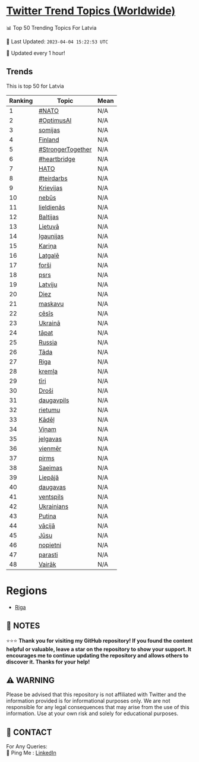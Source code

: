 [Twitter Trend Topics (Worldwide)](https://github.com/ErcinDedeoglu/Twitter-Trend-Topics)
==========


📊 Top 50 Trending Topics For Latvia

📆 Last Updated: `2023-04-04 15:22:53 UTC`

🔧 Updated every 1 hour!


## Trends

This is top 50 for Latvia

| Ranking | Topic | Mean |
| ------- | ------------ | ------------ |
| 1 | [#NATO](http://twitter.com/search?q=%23NATO) | N/A |
| 2 | [#OptimusAl](http://twitter.com/search?q=%23OptimusAl) | N/A |
| 3 | [somijas](http://twitter.com/search?q=somijas) | N/A |
| 4 | [Finland](http://twitter.com/search?q=Finland) | N/A |
| 5 | [#StrongerTogether](http://twitter.com/search?q=%23StrongerTogether) | N/A |
| 6 | [#heartbridge](http://twitter.com/search?q=%23heartbridge) | N/A |
| 7 | [НАТО](http://twitter.com/search?q=%d0%9d%d0%90%d0%a2%d0%9e) | N/A |
| 8 | [#teirdarbs](http://twitter.com/search?q=%23teirdarbs) | N/A |
| 9 | [Krievijas](http://twitter.com/search?q=Krievijas) | N/A |
| 10 | [nebūs](http://twitter.com/search?q=neb%c5%abs) | N/A |
| 11 | [lieldienās](http://twitter.com/search?q=lieldien%c4%81s) | N/A |
| 12 | [Baltijas](http://twitter.com/search?q=Baltijas) | N/A |
| 13 | [Lietuvā](http://twitter.com/search?q=Lietuv%c4%81) | N/A |
| 14 | [Igaunijas](http://twitter.com/search?q=Igaunijas) | N/A |
| 15 | [Kariņa](http://twitter.com/search?q=Kari%c5%86a) | N/A |
| 16 | [Latgalē](http://twitter.com/search?q=Latgal%c4%93) | N/A |
| 17 | [forši](http://twitter.com/search?q=for%c5%a1i) | N/A |
| 18 | [psrs](http://twitter.com/search?q=psrs) | N/A |
| 19 | [Latviju](http://twitter.com/search?q=Latviju) | N/A |
| 20 | [Diez](http://twitter.com/search?q=Diez) | N/A |
| 21 | [maskavu](http://twitter.com/search?q=maskavu) | N/A |
| 22 | [cēsīs](http://twitter.com/search?q=c%c4%93s%c4%abs) | N/A |
| 23 | [Ukrainā](http://twitter.com/search?q=Ukrain%c4%81) | N/A |
| 24 | [tāpat](http://twitter.com/search?q=t%c4%81pat) | N/A |
| 25 | [Russia](http://twitter.com/search?q=Russia) | N/A |
| 26 | [Tāda](http://twitter.com/search?q=T%c4%81da) | N/A |
| 27 | [Riga](http://twitter.com/search?q=Riga) | N/A |
| 28 | [kremļa](http://twitter.com/search?q=krem%c4%bca) | N/A |
| 29 | [tīri](http://twitter.com/search?q=t%c4%abri) | N/A |
| 30 | [Droši](http://twitter.com/search?q=Dro%c5%a1i) | N/A |
| 31 | [daugavpils](http://twitter.com/search?q=daugavpils) | N/A |
| 32 | [rietumu](http://twitter.com/search?q=rietumu) | N/A |
| 33 | [Kādēļ](http://twitter.com/search?q=K%c4%81d%c4%93%c4%bc) | N/A |
| 34 | [Viņam](http://twitter.com/search?q=Vi%c5%86am) | N/A |
| 35 | [jelgavas](http://twitter.com/search?q=jelgavas) | N/A |
| 36 | [vienmēr](http://twitter.com/search?q=vienm%c4%93r) | N/A |
| 37 | [pirms](http://twitter.com/search?q=pirms) | N/A |
| 38 | [Saeimas](http://twitter.com/search?q=Saeimas) | N/A |
| 39 | [Liepājā](http://twitter.com/search?q=Liep%c4%81j%c4%81) | N/A |
| 40 | [daugavas](http://twitter.com/search?q=daugavas) | N/A |
| 41 | [ventspils](http://twitter.com/search?q=ventspils) | N/A |
| 42 | [Ukrainians](http://twitter.com/search?q=Ukrainians) | N/A |
| 43 | [Putina](http://twitter.com/search?q=Putina) | N/A |
| 44 | [vācijā](http://twitter.com/search?q=v%c4%81cij%c4%81) | N/A |
| 45 | [Jūsu](http://twitter.com/search?q=J%c5%absu) | N/A |
| 46 | [nopietni](http://twitter.com/search?q=nopietni) | N/A |
| 47 | [parasti](http://twitter.com/search?q=parasti) | N/A |
| 48 | [Vairāk](http://twitter.com/search?q=Vair%c4%81k) | N/A |



# Regions

* [Riga](</Latvia/Riga.md>)



## 📝 NOTES

⭐⭐⭐ **Thank you for visiting my GitHub repository! If you found the content helpful or valuable, leave a star on the repository to show your support. It encourages me to continue updating the repository and allows others to discover it. Thanks for your help!**


## ⚠️ WARNING

Please be advised that this repository is not affiliated with Twitter and the information provided is for informational purposes only. We are not responsible for any legal consequences that may arise from the use of this information. Use at your own risk and solely for educational purposes.


## 📨 CONTACT

 For Any Queries:  
            🏓 Ping Me : [LinkedIn](https://www.linkedin.com/in/ercindedeoglu/)
